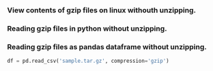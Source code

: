 ### View contents of gzip files on linux withouth unzipping.



### Reading gzip files in python without unzipping.



### Reading gzip files as pandas dataframe without unzipping.

```python
df = pd.read_csv('sample.tar.gz', compression='gzip')

```

